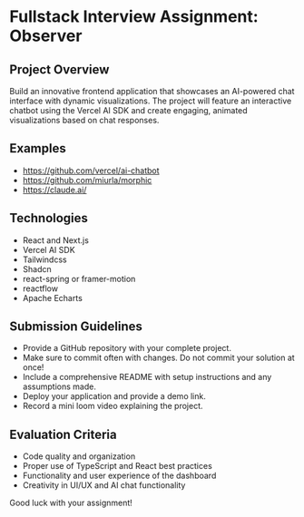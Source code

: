# Fullstack Interview Assignment: Observer

## Project Overview

Build an innovative frontend application that showcases an AI-powered chat interface with dynamic visualizations. The project will feature an interactive chatbot using the Vercel AI SDK and create engaging, animated visualizations based on chat responses.

## Examples 
- https://github.com/vercel/ai-chatbot
- https://github.com/miurla/morphic
- https://claude.ai/


## Technologies
- React and Next.js
- Vercel AI SDK
- Tailwindcss
- Shadcn
- react-spring or framer-motion
- reactflow
- Apache Echarts

## Submission Guidelines

- Provide a GitHub repository with your complete project.
- Make sure to commit often with changes. Do not commit your solution at once! 
- Include a comprehensive README with setup instructions and any assumptions made.
- Deploy your application and provide a demo link.
- Record a mini loom video explaining the project.

## Evaluation Criteria

- Code quality and organization
- Proper use of TypeScript and React best practices
- Functionality and user experience of the dashboard
- Creativity in UI/UX and AI chat functionality

Good luck with your assignment!